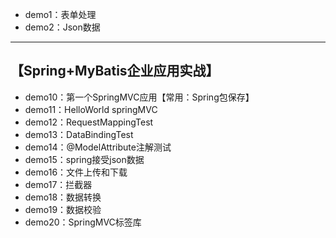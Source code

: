 

- demo1：表单处理
- demo2：Json数据

---

## 【Spring+MyBatis企业应用实战】

- demo10：第一个SpringMVC应用【常用：Spring包保存】
- demo11：HelloWorld springMVC
- demo12：RequestMappingTest
- demo13：DataBindingTest
- demo14：@ModelAttribute注解测试
- demo15：spring接受json数据
- demo16：文件上传和下载
- demo17：拦截器
- demo18：数据转换
- demo19：数据校验
- demo20：SpringMVC标签库





